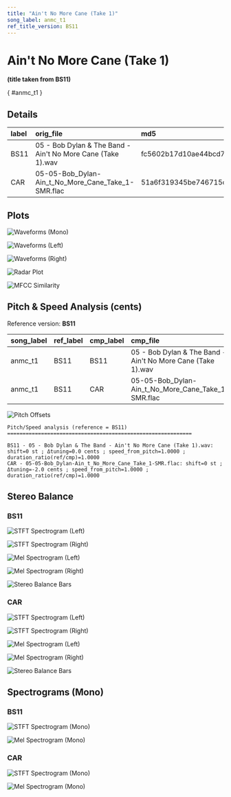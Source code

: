 ```yaml
---
title: "Ain't No More Cane (Take 1)"
song_label: anmc_t1
ref_title_version: BS11
---
```


# Ain't No More Cane (Take 1)

**(title taken from BS11)**

[](){ #anmc_t1 }

## Details

| label   | orig_file                                                   | md5                              |   disc |   track |   duration_sec | duration_fmt   |   loudness |   loudness_left |   loudness_right |   loudness_balance |      rms |   rms_left |   rms_right |   rms_balance |   lr_corr |   spectral_centroid |
|:--------|:------------------------------------------------------------|:---------------------------------|-------:|--------:|---------------:|:---------------|-----------:|----------------:|-----------------:|-------------------:|---------:|-----------:|------------:|--------------:|----------:|--------------------:|
| BS11    | 05 - Bob Dylan & The Band - Ain't No More Cane (Take 1).wav | fc5602b17d10ae44bcd720449b18987f |      5 |       5 |        161.16  | 02:41:160      |   -18.1003 |        -18.5076 |         -17.5802 |          -0.9274   | 0.115651 |   0.111994 |    0.120663 |   -0.00866883 |  0.971149 |             1682.71 |
| CAR     | 05-05-Bob_Dylan-Ain_t_No_More_Cane_Take_1-SMR.flac          | 51a6f319345be746715c211199e958f5 |      5 |       5 |        161.165 | 02:41:165      |   -18.0978 |        -18.5181 |         -17.5749 |          -0.943206 | 0.115652 |   0.111995 |    0.120664 |   -0.00866875 |  0.97115  |             1546.59 |

## Plots
![Waveforms (Mono)](anmc_t1-waveforms_Mono.png)

![Waveforms (Left)](anmc_t1-waveforms_L.png)

![Waveforms (Right)](anmc_t1-waveforms_R.png)

![Radar Plot](anmc_t1-radar_plot.png)

![MFCC Similarity](anmc_t1-similarity_matrix.png)

## Pitch & Speed Analysis (cents)

Reference version: **BS11**

| song_label   | ref_label   | cmp_label   | cmp_file                                                    |   tuning_cents_cmp |   tuning_cents_ref |   delta_tuning_cents |   semitone_shift_vs_ref |   chroma_similarity |   speed_factor_from_pitch |   duration_ratio_ref_over_cmp |
|:-------------|:------------|:------------|:------------------------------------------------------------|-------------------:|-------------------:|---------------------:|------------------------:|--------------------:|--------------------------:|------------------------------:|
| anmc_t1      | BS11        | BS11        | 05 - Bob Dylan & The Band - Ain't No More Cane (Take 1).wav |                -14 |                -14 |                    0 |                       0 |                   1 |                         1 |                      1        |
| anmc_t1      | BS11        | CAR         | 05-05-Bob_Dylan-Ain_t_No_More_Cane_Take_1-SMR.flac          |                -16 |                -14 |                   -2 |                       0 |                   1 |                         1 |                      0.999967 |

![Pitch Offsets](anmc_t1-pitch_offsets.png)

````text
Pitch/Speed analysis (reference = BS11)
============================================================

BS11 - 05 - Bob Dylan & The Band - Ain't No More Cane (Take 1).wav: shift=0 st ; Δtuning=0.0 cents ; speed_from_pitch=1.0000 ; duration_ratio(ref/cmp)=1.0000
CAR - 05-05-Bob_Dylan-Ain_t_No_More_Cane_Take_1-SMR.flac: shift=0 st ; Δtuning=-2.0 cents ; speed_from_pitch=1.0000 ; duration_ratio(ref/cmp)=1.0000

````

## Stereo Balance

### BS11

![STFT Spectrogram (Left)](anmc_t1-BS11_spectrogram_L.png)

![STFT Spectrogram (Right)](anmc_t1-BS11_spectrogram_R.png)

![Mel Spectrogram (Left)](anmc_t1-BS11_melspec_L.png)

![Mel Spectrogram (Right)](anmc_t1-BS11_melspec_R.png)

![Stereo Balance Bars](anmc_t1-BS11_balance.png)

### CAR

![STFT Spectrogram (Left)](anmc_t1-CAR_spectrogram_L.png)

![STFT Spectrogram (Right)](anmc_t1-CAR_spectrogram_R.png)

![Mel Spectrogram (Left)](anmc_t1-CAR_melspec_L.png)

![Mel Spectrogram (Right)](anmc_t1-CAR_melspec_R.png)

![Stereo Balance Bars](anmc_t1-CAR_balance.png)

## Spectrograms (Mono)

### BS11

![STFT Spectrogram (Mono)](anmc_t1-BS11_spectrogram_Mono.png)

![Mel Spectrogram (Mono)](anmc_t1-BS11_melspec_Mono.png)

### CAR

![STFT Spectrogram (Mono)](anmc_t1-CAR_spectrogram_Mono.png)

![Mel Spectrogram (Mono)](anmc_t1-CAR_melspec_Mono.png)

